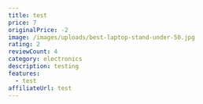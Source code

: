```yaml
---
title: test
price: 7
originalPrice: -2
image: /images/uploads/best-laptop-stand-under-50.jpg
rating: 2
reviewCount: 4
category: electronics
description: testing
features:
  - test
affiliateUrl: test
---
```

